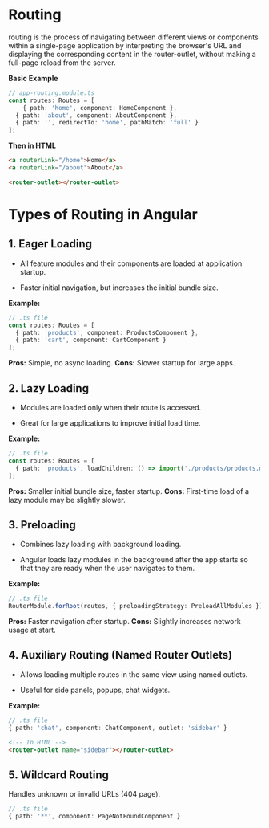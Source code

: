 # Routing 
 routing is the process of navigating between different views or components within a single-page application by interpreting the browser's URL and displaying the corresponding content in the router-outlet, without making a full-page reload from the server.


**Basic Example**
```ts
// app-routing.module.ts
const routes: Routes = [
    { path: 'home', component: HomeComponent },
  { path: 'about', component: AboutComponent },
  { path: '', redirectTo: 'home', pathMatch: 'full' }
];
```
**Then in HTML**
```html
<a routerLink="/home">Home</a>
<a routerLink="/about">About</a>

<router-outlet></router-outlet>
```

# Types of Routing in Angular

## 1. Eager Loading
- All feature modules and their components are loaded at application startup.

- Faster initial navigation, but increases the initial bundle size.

**Example:**

```ts
// .ts file
const routes: Routes = [
  { path: 'products', component: ProductsComponent },
  { path: 'cart', component: CartComponent }
];
```

**Pros:** Simple, no async loading.
**Cons:** Slower startup for large apps.

## 2. Lazy Loading
- Modules are loaded only when their route is accessed.

- Great for large applications to improve initial load time.

**Example:**
```ts
// .ts file
const routes: Routes = [
  { path: 'products', loadChildren: () => import('./products/products.module').then(m => m.ProductsModule) }
];
```
**Pros:** Smaller initial bundle size, faster startup.
**Cons:** First-time load of a lazy module may be slightly slower.


## 3. Preloading
- Combines lazy loading with background loading.

- Angular loads lazy modules in the background after the app starts so that they are ready when the user navigates to them.

**Example:**
```ts
// .ts file
RouterModule.forRoot(routes, { preloadingStrategy: PreloadAllModules });
```
**Pros:** Faster navigation after startup.
**Cons:** Slightly increases network usage at start.


## 4. Auxiliary Routing (Named Router Outlets)
- Allows loading multiple routes in the same view using named outlets.

- Useful for side panels, popups, chat widgets.

**Example:**
```ts
// .ts file
{ path: 'chat', component: ChatComponent, outlet: 'sidebar' }
```
```html
<!-- In HTML -->
<router-outlet name="sidebar"></router-outlet>
```

## 5. Wildcard Routing
Handles unknown or invalid URLs (404 page).

```ts
// .ts file
{ path: '**', component: PageNotFoundComponent }
```

